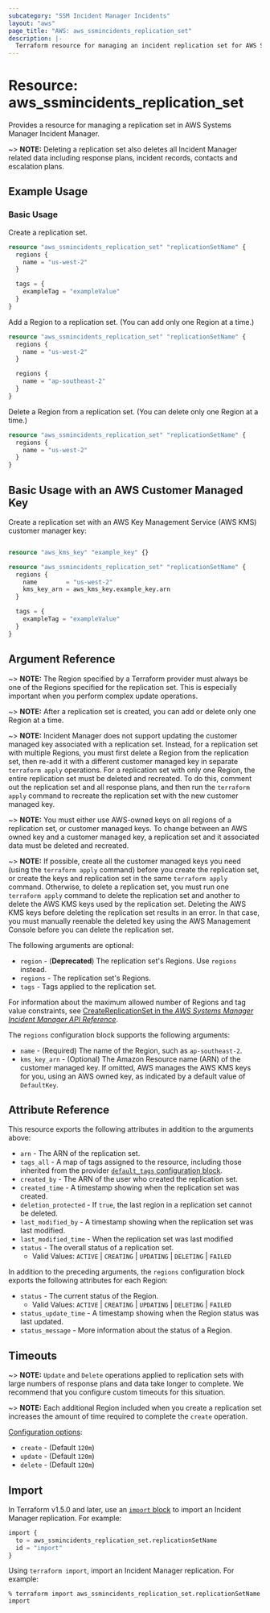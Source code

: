 ```yaml
---
subcategory: "SSM Incident Manager Incidents"
layout: "aws"
page_title: "AWS: aws_ssmincidents_replication_set"
description: |-
  Terraform resource for managing an incident replication set for AWS Systems Manager Incident Manager.
---
```


# Resource: aws_ssmincidents_replication_set

Provides a resource for managing a replication set in AWS Systems Manager Incident Manager.

~> **NOTE:** Deleting a replication set also deletes all Incident Manager related data including response plans, incident records, contacts and escalation plans.

## Example Usage

### Basic Usage

Create a replication set.

```terraform
resource "aws_ssmincidents_replication_set" "replicationSetName" {
  regions {
    name = "us-west-2"
  }

  tags = {
    exampleTag = "exampleValue"
  }
}
```

Add a Region to a replication set. (You can add only one Region at a time.)

```terraform
resource "aws_ssmincidents_replication_set" "replicationSetName" {
  regions {
    name = "us-west-2"
  }

  regions {
    name = "ap-southeast-2"
  }
}
```

Delete a Region from a replication set. (You can delete only one Region at a time.)

```terraform
resource "aws_ssmincidents_replication_set" "replicationSetName" {
  regions {
    name = "us-west-2"
  }
}
```

## Basic Usage with an AWS Customer Managed Key

Create a replication set with an AWS Key Management Service (AWS KMS) customer manager key:

```terraform

resource "aws_kms_key" "example_key" {}

resource "aws_ssmincidents_replication_set" "replicationSetName" {
  regions {
    name        = "us-west-2"
    kms_key_arn = aws_kms_key.example_key.arn
  }

  tags = {
    exampleTag = "exampleValue"
  }
}
```

## Argument Reference

~> **NOTE:** The Region specified by a Terraform provider must always be one of the Regions specified for the replication set. This is especially important when you perform complex update operations.

~> **NOTE:** After a replication set is created, you can add or delete only one Region at a time.

~> **NOTE:** Incident Manager does not support updating the customer managed key associated with a replication set. Instead, for a replication set with multiple Regions, you must first delete a Region from the replication set, then re-add it with a different customer managed key in separate `terraform apply` operations. For a replication set with only one Region, the entire replication set must be deleted and recreated. To do this, comment out the replication set and all response plans, and then run the `terraform apply` command to recreate the replication set with the new customer managed key.

~> **NOTE:** You must either use AWS-owned keys on all regions of a replication set, or customer managed keys. To change between an AWS owned key and a customer managed key, a replication set and it associated data must be deleted and recreated.

~> **NOTE:** If possible, create all the customer managed keys you need (using the `terraform apply` command) before you create the replication set, or create the keys and replication set in the same `terraform apply` command. Otherwise, to delete a replication set, you must run one `terraform apply` command to delete the replication set and another to delete the AWS KMS keys used by the replication set. Deleting the AWS KMS keys before deleting the replication set results in an error. In that case, you must manually reenable the deleted key using the AWS Management Console before you can delete the replication set.

The following arguments are optional:

* `region` - (**Deprecated**) The replication set's Regions. Use `regions` instead.
* `regions` - The replication set's Regions.
* `tags` - Tags applied to the replication set.

For information about the maximum allowed number of Regions and tag value constraints, see [CreateReplicationSet in the *AWS Systems Manager Incident Manager API Reference*](https://docs.aws.amazon.com/incident-manager/latest/APIReference/API_CreateReplicationSet.html).

The `regions` configuration block supports the following arguments:

* `name` - (Required) The name of the Region, such as `ap-southeast-2`.
* `kms_key_arn` - (Optional) The Amazon Resource name (ARN) of the customer managed key. If omitted, AWS manages the AWS KMS keys for you, using an AWS owned key, as indicated by a default value of `DefaultKey`.

## Attribute Reference

This resource exports the following attributes in addition to the arguments above:

* `arn` - The ARN of the replication set.
* `tags_all` - A map of tags assigned to the resource, including those inherited from the provider [`default_tags` configuration block](https://registry.terraform.io/providers/hashicorp/aws/latest/docs#default_tags-configuration-block).
* `created_by` - The ARN of the user who created the replication set.
* `created_time` - A timestamp showing when the replication set was created.
* `deletion_protected` - If `true`, the last region in a replication set cannot be deleted.
* `last_modified_by` - A timestamp showing when the replication set was last modified.
* `last_modified_time` - When the replication set was last modified
* `status` - The overall status of a replication set.
    * Valid Values: `ACTIVE` | `CREATING` | `UPDATING` | `DELETING` | `FAILED`

In addition to the preceding arguments, the `regions` configuration block exports the following attributes for each Region:

* `status` - The current status of the Region.
    * Valid Values: `ACTIVE` | `CREATING` | `UPDATING` | `DELETING` | `FAILED`
* `status_update_time` - A timestamp showing when the Region status was last updated.
* `status_message` - More information about the status of a Region.

## Timeouts

~> **NOTE:** `Update` and `Delete` operations applied to replication sets with large numbers of response plans and data take longer to complete. We recommend that you configure custom timeouts for this situation.

~> **NOTE:** Each additional Region included when you create a replication set increases the amount of time required to complete the `create` operation.

[Configuration options](https://developer.hashicorp.com/terraform/language/resources/syntax#operation-timeouts):

* `create` - (Default `120m`)
* `update` - (Default `120m`)
* `delete` - (Default `120m`)

## Import

In Terraform v1.5.0 and later, use an [`import` block](https://developer.hashicorp.com/terraform/language/import) to import an Incident Manager replication. For example:

```terraform
import {
  to = aws_ssmincidents_replication_set.replicationSetName
  id = "import"
}
```

Using `terraform import`, import an Incident Manager replication. For example:

```console
% terraform import aws_ssmincidents_replication_set.replicationSetName import
```
